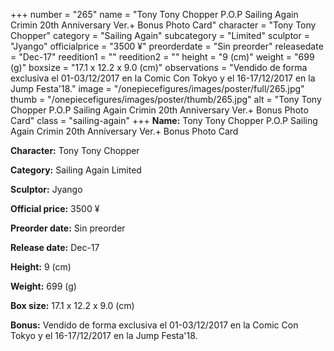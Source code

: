 +++
number = "265"
name = "Tony Tony Chopper P.O.P Sailing Again Crimin 20th Anniversary Ver.&#43; Bonus Photo Card"
character = "Tony Tony Chopper"
category = "Sailing Again"
subcategory = "Limited"
sculptor = "Jyango"
officialprice = "3500 ¥"
preorderdate = "Sin preorder"
releasedate = "Dec-17"
reedition1 = ""
reedition2 = ""
height = "9 (cm)"
weight = "699 (g)"
boxsize = "17.1 x 12.2 x 9.0 (cm)"
observations = "Vendido de forma exclusiva el 01-03/12/2017 en la Comic Con Tokyo y el 16-17/12/2017 en la Jump Festa&#39;18."
image = "/onepiecefigures/images/poster/full/265.jpg"
thumb = "/onepiecefigures/images/poster/thumb/265.jpg"
alt = "Tony Tony Chopper P.O.P Sailing Again Crimin 20th Anniversary Ver.&#43; Bonus Photo Card"
class = "sailing-again"
+++
**Name:** Tony Tony Chopper P.O.P Sailing Again Crimin 20th Anniversary Ver.&#43; Bonus Photo Card

**Character:** Tony Tony Chopper

**Category:** Sailing Again  Limited 

**Sculptor:** Jyango

**Official price:** 3500 ¥

**Preorder date:** Sin preorder

**Release date:** Dec-17

**Height:** 9 (cm)

**Weight:** 699 (g)

**Box size:** 17.1 x 12.2 x 9.0 (cm)

**Bonus:** Vendido de forma exclusiva el 01-03/12/2017 en la Comic Con Tokyo y el 16-17/12/2017 en la Jump Festa&#39;18.